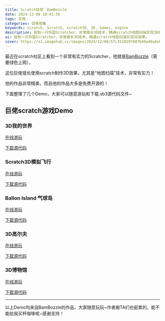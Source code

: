 ```yaml
---
title: Scratch巨佬：BamBozzle
date: 2024-12-08 10:41:56
tags: 实用
categories: 巨佬收集
keywords: scratch, Scratch, scratch3D, 3D, Games, engine
description: 捉到一只外国Scratcher，非常擅长3D技术，精通scratch地图扫描实现3D效果。
ai: 捉到一只外国Scratcher，非常擅长3D技术，精通scratch地图扫描实现3D效果。
cover: https://s1.imagehub.cc/images/2024/12/08/57c3519197807b49a40a4ebf0d4604a5.webp
---
```


最近在scratch社区上看到一个非常有实力的Scratcher，他就是[BamBozzle](https://scratch.mit.edu/users/BamBozzle/)（需要绿色上网）。

这位巨佬擅长使用scratch制作3D效果，尤其是“地图扫描”技术，非常有实力！

他的作品非常精美，而且他的作品大多是免费开源的！

下面整理了几个Demo，大家可以随意游玩和下载.sb3源代码文件~

## 巨佬scratch游戏Demo

### 3D我的世界

[在线游玩](https://s3.tebi.io/paperpan/scratch/Minecraft%20Beta%20v0.9.8.html)

[下载源代码](https://s3.tebi.io/paperpan/scratch/source/Minecraft%20Beta%20v0.9.8.sb3)

### Scratch3D模拟飞行

[在线游玩](https://s3.tebi.io/paperpan/scratch/Scratch%20Flight%20Simulator%20X%20-%20A%203D%20Flight%20Simulator.html)

[下载源代码](https://s3.tebi.io/paperpan/scratch/source/Scratch%20Flight%20Simulator%20X%20-%20A%203D%20Flight%20Simulator.sb3)

### Ballon Island 气球岛

[在线游玩](https://s3.tebi.io/paperpan/scratch/Balloon%20Island%203D.html)

[下载源代码](https://s3.tebi.io/paperpan/scratch/source/Balloon%20Island%203D.sb3)

### 3D高尔夫

[在线游玩](https://s3.tebi.io/paperpan/scratch/%E2%98%81%203D%20Golf%20_%20Mobile%20Friendly.html)

[下载源代码](https://s3.tebi.io/paperpan/scratch/source/%E2%98%81%203D%20Golf%20_%20Mobile%20Friendly.sb3)

### 3D博物馆

[在线游玩](https://s3.tebi.io/paperpan/scratch/3D%20Museum%20%283D%20Engine%20with%20Textures%29.html)

[下载源代码](https://s3.tebi.io/paperpan/scratch/source/3D%20Museum%20%283D%20Engine%20with%20Textures%29.sb3)

---

以上Demo均来自BamBozzle的作品，大家随意玩玩~作者搬TA们也挺累的，能不能给我买杯咖啡呢~感谢支持！

